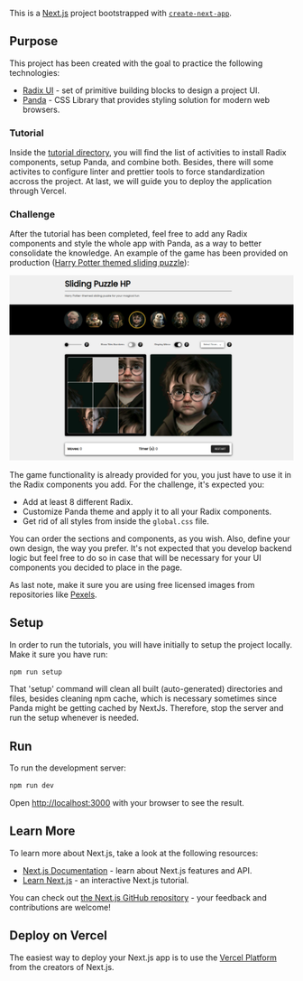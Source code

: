 This is a [Next.js](https://nextjs.org/) project bootstrapped with [`create-next-app`](https://github.com/vercel/next.js/tree/canary/packages/create-next-app).

## Purpose

This project has been created with the goal to practice the following technologies:

- [Radix UI](https://www.radix-ui.com/primitives) - set of primitive building blocks to design a project UI.
- [Panda](https://panda-css.com/) - CSS Library that provides styling solution for modern web browsers.

### Tutorial

Inside the [tutorial directory](./docs/tutorial/Overview.md), you will find the list of activities to install Radix components, setup Panda, and combine both. Besides, there will some activites to configure linter and prettier tools to force standardization accross the project. At last, we will guide you to deploy the application through Vercel.

### Challenge

After the tutorial has been completed, feel free to add any Radix components and style the whole app with Panda, as a way to better consolidate the knowledge. An example of the game has been provided on production ([Harry Potter themed sliding puzzle](https://sliding-puzzle-hp.vercel.app/)):

![](docs/assets/sliding-puzzle-hp.png)

The game functionality is already provided for you, you just have to use it in the Radix components you add. For the challenge, it's expected you:

- Add at least 8 different Radix.
- Customize Panda theme and apply it to all your Radix components.
- Get rid of all styles from inside the `global.css` file.

You can order the sections and components, as you wish. Also, define your own design, the way you prefer. It's not expected that you develop backend logic but feel free to do so in case that will be necessary for your UI components you decided to place in the page.

As last note, make it sure you are using free licensed images from repositories like [Pexels](https://www.pexels.com/).

## Setup

In order to run the tutorials, you will have initially to setup the project locally. Make it sure you have run:

```bash
npm run setup
```

That 'setup' command will clean all built (auto-generated) directories and files, besides cleaning npm cache, which is necessary sometimes since Panda might be getting cached by NextJs. Therefore, stop the server and run the setup whenever is needed.

## Run

To run the development server:

```bash
npm run dev
```

Open [http://localhost:3000](http://localhost:3000) with your browser to see the result.

## Learn More

To learn more about Next.js, take a look at the following resources:

- [Next.js Documentation](https://nextjs.org/docs) - learn about Next.js features and API.
- [Learn Next.js](https://nextjs.org/learn) - an interactive Next.js tutorial.

You can check out [the Next.js GitHub repository](https://github.com/vercel/next.js/) - your feedback and contributions are welcome!

## Deploy on Vercel

The easiest way to deploy your Next.js app is to use the [Vercel Platform](https://vercel.com/new?utm_medium=default-template&filter=next.js&utm_source=create-next-app&utm_campaign=create-next-app-readme) from the creators of Next.js.
